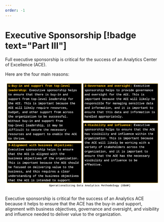 ```yaml
---
order: -1
---
```


# Executive Sponsorship [!badge text="Part III"]

Full executive sponsorship is critical for the success of an Analytics Center of Excellence (ACE). 

Here are the four main reasons:

![](/static/part-3/executive-sponsorship.webp)

Executive sponsorship is critical for the success of an Analytics ACE because it helps to ensure that the ACE has the buy-in and support, alignment with business objectives, governance and oversight, and visibility and influence needed to deliver value to the organization.